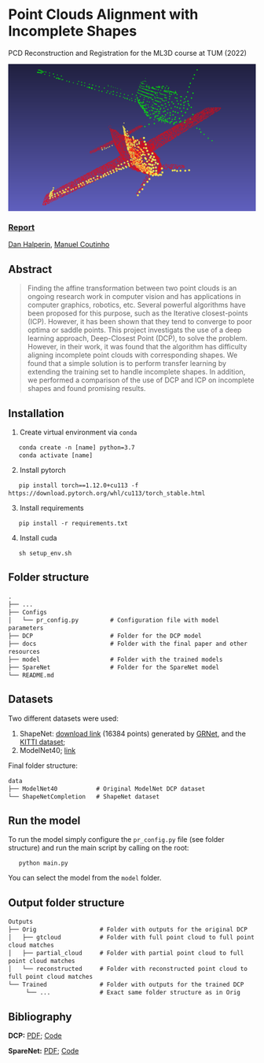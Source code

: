# Point Clouds Alignment with Incomplete Shapes
PCD Reconstruction and Registration for the ML3D course at TUM (2022)

<div  align="center">    
<img src="./docs/image.png" width = "600"   align=center />
</div>

### [Report](.docs/report.pdf)
[Dan Halperin](https://github.com/DanHalp), [Manuel Coutinho](https://github.com/ManelCoutinho)

## Abstract

> Finding the affine transformation between two point clouds is an ongoing research work in computer vision and has applications in computer graphics, robotics, etc. Several powerful algorithms have been proposed for this purpose, such as the Iterative closest-points (ICP). However, it has been shown that they tend to converge to poor optima or saddle points. This project investigats the use of a deep learning approach, Deep-Closest Point (DCP), to solve the problem. However, in their work, it was found that the algorithm has difficulty aligning incomplete point clouds with corresponding shapes. We found that a simple solution is to perform transfer learning by extending the training set to handle incomplete shapes. In addition, we performed a comparison of the use of DCP and ICP on incomplete shapes and found promising results.

## Installation

<!-- TODO: setup conda env part -->
1. Create virtual environment via `conda`
```shell
   conda create -n [name] python=3.7
   conda activate [name]
```

2. Install pytorch
```shell
   pip install torch==1.12.0+cu113 -f https://download.pytorch.org/whl/cu113/torch_stable.html
```

3. Install requirements
```shell
   pip install -r requirements.txt
```

4. Install cuda
```shell
   sh setup_env.sh
```

## Folder structure

    .
    ├── ...
    ├── Configs
    │   └── pr_config.py         # Configuration file with model parameters
    ├── DCP                      # Folder for the DCP model
    ├── docs                     # Folder with the final paper and other resources
    ├── model                    # Folder with the trained models
    ├── SpareNet                 # Folder for the SpareNet model
    └── README.md

## Datasets
Two different datasets were used:

1. ShapeNet: [download link](https://gateway.infinitescript.com/?fileName=ShapeNetCompletion) (16384 points) generated by [GRNet](https://github.com/hzxie/GRNet), and the [KITTI dataset](https://drive.google.com/drive/folders/1fSu0_huWhticAlzLh3Ejpg8zxzqO1z-F);
2. ModelNet40; [link](https://modelnet.cs.princeton.edu/)

Final folder structure:

    data
    ├── ModelNet40           # Original ModelNet DCP dataset
    └── ShapeNetCompletion   # ShapeNet dataset

## Run the model
To run the model simply configure the `pr_config.py` file (see folder structure) and run the main script by calling on the root:
```shell
   python main.py
```

You can select the model from the `model` folder.

## Output folder structure
    Outputs
    ├── Orig                  # Folder with outputs for the original DCP
    │   ├── gtcloud           # Folder with full point cloud to full point cloud matches
    │   ├── partial_cloud     # Folder with partial point cloud to full point cloud matches 
    │   └── reconstructed     # Folder with reconstructed point cloud to full point cloud matches
    └── Trained               # Folder with outputs for the trained DCP
         └── ...              # Exact same folder structure as in Orig


## Bibliography

**DCP:** [PDF](https://arxiv.org/abs/1905.03304); [Code](https://github.com/WangYueFt/dcp)

**SpareNet:** [PDF](https://arxiv.org/abs/2103.02535); [Code](https://github.com/microsoft/SpareNet)
